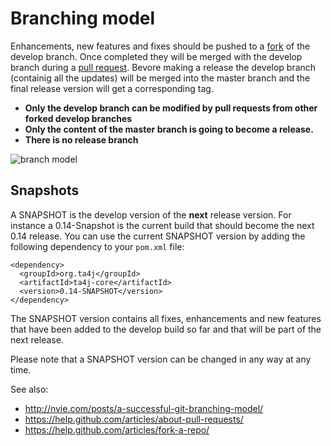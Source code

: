 # Branching model
Enhancements, new features and fixes should be pushed to a [fork](https://help.github.com/articles/fork-a-repo/) of the develop branch. Once completed they will be merged with the develop branch during a [pull request](https://help.github.com/articles/about-pull-requests/). Bevore making a release the develop branch (containig all the updates) will be merged into the master branch and the final release version will get a corresponding tag.

* **Only the develop branch can be modified by pull requests from other forked develop branches**
* **Only the content of the master branch is going to become a release.**
* **There is no release branch**


![branch model](http://nvie.com/img/git-model@2x.png)


## Snapshots
A SNAPSHOT is the develop version of the **next** release version. For instance a 0.14-Snapshot is the current build that should become the next 0.14 release. You can use the current SNAPSHOT version by adding the following dependency to your `pom.xml` file:
```
<dependency>
  <groupId>org.ta4j</groupId>
  <artifactId>ta4j-core</artifactId>
  <version>0.14-SNAPSHOT</version>
</dependency>
```

The SNAPSHOT version contains all fixes, enhancements and new features that have been added to the develop build so far and that will be part of the next release.

Please note that a SNAPSHOT version can be changed in any way at any time.

See also:
* http://nvie.com/posts/a-successful-git-branching-model/
* https://help.github.com/articles/about-pull-requests/
* https://help.github.com/articles/fork-a-repo/